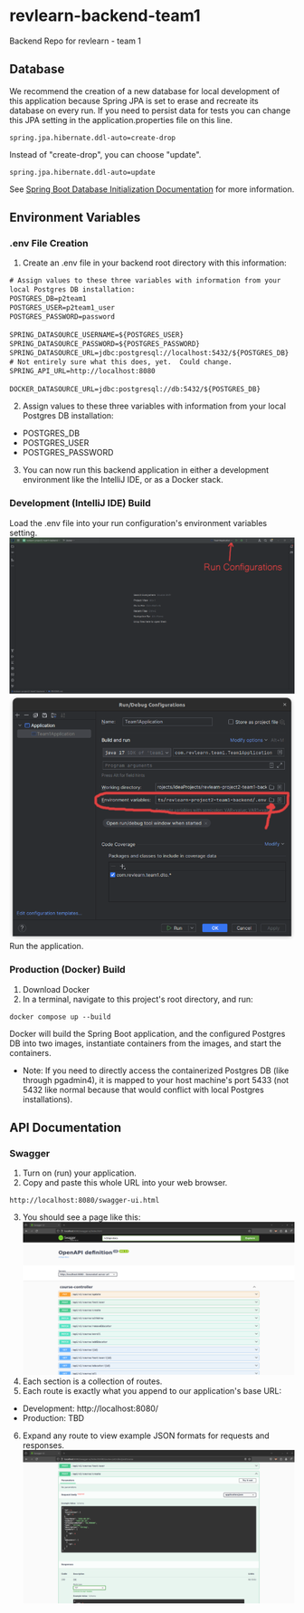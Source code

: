 # revlearn-backend-team1
Backend Repo for revlearn - team 1

## Database
We recommend the creation of a new database for local development of this application because Spring JPA is set to erase and recreate its database on every run.  If you need to persist data for tests you can change this JPA setting in the application.properties file on this line.
```
spring.jpa.hibernate.ddl-auto=create-drop
```
Instead of "create-drop", you can choose "update".
```
spring.jpa.hibernate.ddl-auto=update
```
See [Spring Boot Database Initialization Documentation](https://docs.spring.io/spring-boot/docs/1.1.0.M1/reference/html/howto-database-initialization.html) for more information.

## Environment Variables

### .env File Creation
1. Create an .env file in your backend root directory with this information:

```
# Assign values to these three variables with information from your local Postgres DB installation:
POSTGRES_DB=p2team1
POSTGRES_USER=p2team1_user
POSTGRES_PASSWORD=password

SPRING_DATASOURCE_USERNAME=${POSTGRES_USER}
SPRING_DATASOURCE_PASSWORD=${POSTGRES_PASSWORD}
SPRING_DATASOURCE_URL=jdbc:postgresql://localhost:5432/${POSTGRES_DB}
# Not entirely sure what this does, yet.  Could change.
SPRING_API_URL=http://localhost:8080

DOCKER_DATASOURCE_URL=jdbc:postgresql://db:5432/${POSTGRES_DB}
```
2. Assign values to these three variables with information from your local Postgres DB installation:
* POSTGRES_DB
* POSTGRES_USER
* POSTGRES_PASSWORD     
3. You can now run this backend application in either a development environment like the IntelliJ IDE, or as a Docker stack.
### Development (IntelliJ IDE) Build

Load the .env file into your run configuration's environment variables setting.
![Run Configurations Location](./docs/images/IntelliJIDEAnnotated.png)
![Environment Variables setting](./docs/images/RunConfigsAnnotated.png)
Run the application.
### Production (Docker) Build

1. Download Docker
2. In a terminal, navigate to this project's root directory, and run:
```
docker compose up --build
```

Docker will build the Spring Boot application, and the configured Postgres DB into two images, instantiate containers from the images, and start the containers.
* Note: If you need to directly access the containerized Postgres DB (like through pgadmin4), it is mapped to your host machine's port 5433 (not 5432 like normal because that would conflict with local Postgres installations).
## API Documentation

### Swagger

1. Turn on (run) your application.
2. Copy and paste this whole URL into your web browser.

```
http://localhost:8080/swagger-ui.html
```

3. You should see a page like this: ![Swagger page screenshot](./docs/images/Swagger.png)
4. Each section is a collection of routes.
5. Each route is exactly what you append to our application's base URL:
* Development: http://localhost:8080/
* Production: TBD
6. Expand any route to view example JSON formats for requests and
   responses. ![Swagger Expanded Route](./docs/images/SwaggerExpandedRoute.png)
